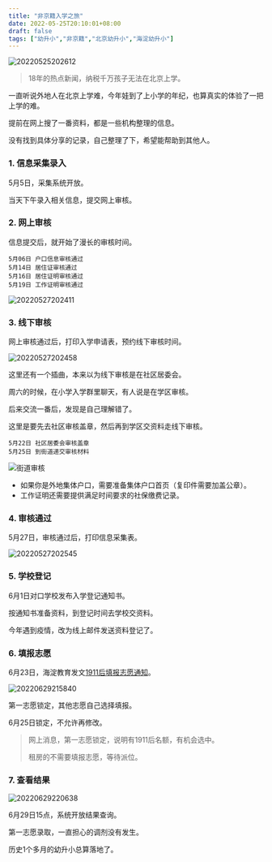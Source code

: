 ```yaml
---
title: "非京籍入学之旅"
date: 2022-05-25T20:10:01+08:00
draft: false
tags: ["幼升小","非京籍","北京幼升小","海淀幼升小"]
---
```


![20220525202612](https://blog-1251768242.cos.ap-shanghai.myqcloud.com/img/20220525202612.png)

> 18年的热点新闻，纳税千万孩子无法在北京上学。

一直听说外地人在北京上学难，今年娃到了上小学的年纪，也算真实的体验了一把上学的难。

提前在网上搜了一番资料，都是一些机构整理的信息。

没有找到具体分享的记录，自己整理了下，希望能帮助到其他人。

### 1. 信息采集录入

5月5日，采集系统开放。

当天下午录入相关信息，提交网上审核。

### 2. 网上审核

信息提交后，就开始了漫长的审核时间。

```
5月06日 户口信息审核通过
5月14日 居住证审核通过
5月16日 居住证明审核通过
5月19日 工作证明审核通过
```

![20220527202411](https://blog-1251768242.cos.ap-shanghai.myqcloud.com/img/20220527202411.png)

### 3. 线下审核

网上审核通过后，打印入学申请表，预约线下审核时间。

![20220527202458](https://blog-1251768242.cos.ap-shanghai.myqcloud.com/img/20220527202458.png)

这里还有一个插曲，本来以为线下审核是在社区居委会。

周六的时候，在小学入学群里聊天，有人说是在学区审核。

后来交流一番后，发现是自己理解错了。

这里是要先去社区审核盖章，然后再到学区交资料走线下审核。

```
5月22日 社区居委会审核盖章
5月25日 到街道递交审核材料
```

![街道审核](https://blog-1251768242.cos.ap-shanghai.myqcloud.com/img/20220525204053.png)

* 如果你是外地集体户口，需要准备集体户口首页（复印件需要加盖公章）。
* 工作证明还需要提供满足时间要求的社保缴费记录。


### 4. 审核通过

5月27日，审核通过后，打印信息采集表。

![20220527202545](https://blog-1251768242.cos.ap-shanghai.myqcloud.com/img/20220527202545.png)


### 5. 学校登记

6月1日对口学校发布入学登记通知书。

按通知书准备资料，到登记时间去学校交资料。

今年遇到疫情，改为线上邮件发送资料登记了。

### 6. 填报志愿

6月23日，海淀教育发文[1911后填报志愿通知](https://mp.weixin.qq.com/s/UFoFysrhG2HkzREBpDVkuQ)。

![20220629215840](https://blog-1251768242.cos.ap-shanghai.myqcloud.com/img/20220629215840.png)

第一志愿锁定，其他志愿自己选择填报。

6月25日锁定，不允许再修改。

> 网上消息，第一志愿锁定，说明有1911后名额，有机会选中。
> 
> 租房的不需要填报志愿，等待派位。

### 7. 查看结果

![20220629220638](https://blog-1251768242.cos.ap-shanghai.myqcloud.com/img/20220629220638.png)

6月29日15点，系统开放结果查询。

第一志愿录取，一直担心的调剂没有发生。

历史1个多月的幼升小总算落地了。